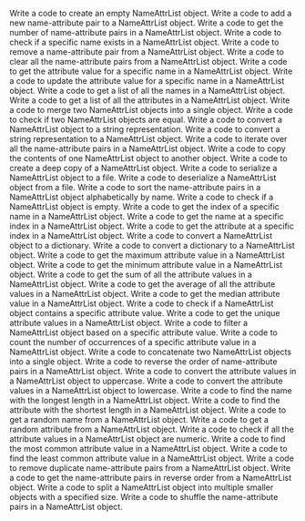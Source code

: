 Write a code to create an empty NameAttrList object.
Write a code to add a new name-attribute pair to a NameAttrList object.
Write a code to get the number of name-attribute pairs in a NameAttrList object.
Write a code to check if a specific name exists in a NameAttrList object.
Write a code to remove a name-attribute pair from a NameAttrList object.
Write a code to clear all the name-attribute pairs from a NameAttrList object.
Write a code to get the attribute value for a specific name in a NameAttrList object.
Write a code to update the attribute value for a specific name in a NameAttrList object.
Write a code to get a list of all the names in a NameAttrList object.
Write a code to get a list of all the attributes in a NameAttrList object.
Write a code to merge two NameAttrList objects into a single object.
Write a code to check if two NameAttrList objects are equal.
Write a code to convert a NameAttrList object to a string representation.
Write a code to convert a string representation to a NameAttrList object.
Write a code to iterate over all the name-attribute pairs in a NameAttrList object.
Write a code to copy the contents of one NameAttrList object to another object.
Write a code to create a deep copy of a NameAttrList object.
Write a code to serialize a NameAttrList object to a file.
Write a code to deserialize a NameAttrList object from a file.
Write a code to sort the name-attribute pairs in a NameAttrList object alphabetically by name.
Write a code to check if a NameAttrList object is empty.
Write a code to get the index of a specific name in a NameAttrList object.
Write a code to get the name at a specific index in a NameAttrList object.
Write a code to get the attribute at a specific index in a NameAttrList object.
Write a code to convert a NameAttrList object to a dictionary.
Write a code to convert a dictionary to a NameAttrList object.
Write a code to get the maximum attribute value in a NameAttrList object.
Write a code to get the minimum attribute value in a NameAttrList object.
Write a code to get the sum of all the attribute values in a NameAttrList object.
Write a code to get the average of all the attribute values in a NameAttrList object.
Write a code to get the median attribute value in a NameAttrList object.
Write a code to check if a NameAttrList object contains a specific attribute value.
Write a code to get the unique attribute values in a NameAttrList object.
Write a code to filter a NameAttrList object based on a specific attribute value.
Write a code to count the number of occurrences of a specific attribute value in a NameAttrList object.
Write a code to concatenate two NameAttrList objects into a single object.
Write a code to reverse the order of name-attribute pairs in a NameAttrList object.
Write a code to convert the attribute values in a NameAttrList object to uppercase.
Write a code to convert the attribute values in a NameAttrList object to lowercase.
Write a code to find the name with the longest length in a NameAttrList object.
Write a code to find the attribute with the shortest length in a NameAttrList object.
Write a code to get a random name from a NameAttrList object.
Write a code to get a random attribute from a NameAttrList object.
Write a code to check if all the attribute values in a NameAttrList object are numeric.
Write a code to find the most common attribute value in a NameAttrList object.
Write a code to find the least common attribute value in a NameAttrList object.
Write a code to remove duplicate name-attribute pairs from a NameAttrList object.
Write a code to get the name-attribute pairs in reverse order from a NameAttrList object.
Write a code to split a NameAttrList object into multiple smaller objects with a specified size.
Write a code to shuffle the name-attribute pairs in a NameAttrList object.
